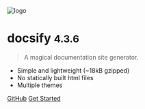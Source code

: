 ![logo](_media/icon.svg)

# docsify <small>4.3.6</small>

> A magical documentation site generator.

- Simple and lightweight (~18kB gzipped)
- No statically built html files
- Multiple themes


[GitHub](https://github.com/QingWei-Li/docsify/)
[Get Started](#docsify)
